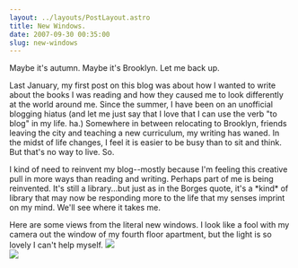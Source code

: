 ```yaml
---
layout: ../layouts/PostLayout.astro
title: New Windows.
date: 2007-09-30 00:35:00
slug: new-windows
---
```


Maybe it's autumn. Maybe it's Brooklyn. Let me back up.  
  
Last January, my first post on this blog was about how I wanted to write about the books I was reading and how they caused me to look differently at the world around me. Since the summer, I have been on an unofficial blogging hiatus (and let me just say that I love that I can use the verb "to blog" in my life. ha.) Somewhere in between relocating to Brooklyn, friends leaving the city and teaching a new curriculum, my writing has waned. In the midst of life changes, I feel it is easier to be busy than to sit and think. But that's no way to live. So.  
  
I kind of need to reinvent my blog--mostly because I'm feeling this creative pull in more ways than reading and writing. Perhaps part of me is being reinvented. It's still a library...but just as in the Borges quote, it's a \*kind\* of library that may now be responding more to the life that my senses imprint on my mind. We'll see where it takes me.  
  
Here are some views from the literal new windows. I look like a fool with my camera out the window of my fourth floor apartment, but the light is so lovely I can't help myself. [![](http://3.bp.blogspot.com/_uemGSKgAPTU/Rv7z6TsxBDI/AAAAAAAAAEk/u15eZviycgQ/s200/IMG_1791.JPG)](http://3.bp.blogspot.com/_uemGSKgAPTU/Rv7z6TsxBDI/AAAAAAAAAEk/u15eZviycgQ/s1600-h/IMG_1791.JPG)  
[![](http://3.bp.blogspot.com/_uemGSKgAPTU/Rv7z8TsxBEI/AAAAAAAAAEs/DE-GuTii4_Y/s200/IMG_1771.JPG)](http://3.bp.blogspot.com/_uemGSKgAPTU/Rv7z8TsxBEI/AAAAAAAAAEs/DE-GuTii4_Y/s1600-h/IMG_1771.JPG)